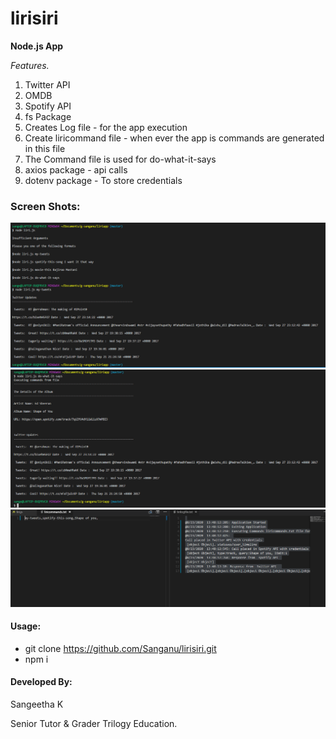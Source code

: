 # lirisiri
**Node.js App**

_Features._
1. Twitter API
1. OMDB
1. Spotify API
1. fs Package
1. Creates Log file - for the app execution
1. Create liricommand file - when ever the app is commands are generated in this file
1. The Command file is used for do-what-it-says
1. axios package - api calls
1. dotenv package - To store credentials

### Screen Shots:
![twitter](https://github.com/Sanganu/lirisiri/blob/master/Screenshot1.PNG)
![dowhatitsays](https://github.com/Sanganu/lirisiri/blob/master/Screenshot2.PNG)
![logcommand](https://github.com/Sanganu/lirisiri/blob/master/Screenshot3.png)



#### Usage:
* git clone https://github.com/Sanganu/lirisiri.git
* npm i

#### Developed By:
Sangeetha K

Senior Tutor & Grader
Trilogy Education.
